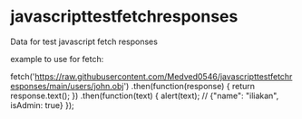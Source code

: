 # javascripttestfetchresponses
Data for test javascript fetch responses

example to use for fetch:

fetch('https://raw.githubusercontent.com/Medved0546/javascripttestfetchresponses/main/users/john.obj')
  .then(function(response) {
    return response.text();
  })
  .then(function(text) {
    alert(text); // {"name": "iliakan", isAdmin: true}
  });
